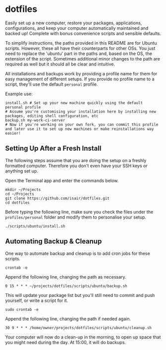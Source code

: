 # dotfiles

Easily set up a new computer, restore your packages, applications, configurations, and keep your computer automatically maintained and backed up! Complete with bonus convenience scripts and sensible defaults.

To simplify instructions, the paths provided in this README are for Ubuntu scripts. However, these all have their counterparts for other OSs. You just need to replace the 'ubuntu' part in the paths and, based on the OS, the extension of the script. Sometimes additional minor changes to the path are required as well but it should all be clear and intuitive.

All installations and backups work by providing a profile name for them for easy management of different setups. If you provide no profile name to a script, they'll use the default `personal` profile.

Example use:
```
install.sh # Set up your new machine quickly using the default personal profile
# Assume you're customising your installation here by installing new packages, editing shell configuration, etc
backup.sh my-work-ci-server
# Now if you're working on your own fork, you can commit this profile and later use it to set up new machines or make reinstallations way easier!
```

## Setting Up After a Fresh Install

The following steps assume that you are doing the setup on a freshly formatted computer. Therefore you don't even have your SSH keys or anything set up.

Open the Terminal app and enter the commands below.

```
mkdir ~/Projects
cd ~/Projects
git clone https://github.com/isair/dotfiles.git
cd dotfiles
```

Before typing the following line, make sure you check the files under the `profiles/personal` folder and modify them to personalise your setup.

```
./scripts/ubuntu/install.sh
```

## Automating Backup & Cleanup

One way to automate backup and cleanup is to add cron jobs for these scripts.

```
crontab -e
```

Append the following line, changing the path as necessary.
```
0 15 * * * ~/projects/dotfiles/scripts/ubuntu/backup.sh
```

This will update your package list but you'll still need to commit and push yourself, or write a script for it.


```
sudo crontab -e
```

Append the following line, changing the path if needed again.
```
30 9 * * * /home/owner/projects/dotfiles/scripts/ubuntu/cleanup.sh
```

Your computer will now do a clean-up in the morning, to open up space that you might need during the day. At 15:00, it will do backups.
